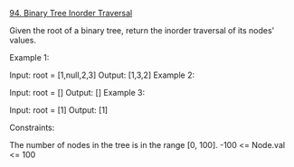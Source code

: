 [94. Binary Tree Inorder Traversal](https://leetcode.com/problems/binary-tree-inorder-traversal/description/)

Given the root of a binary tree, return the inorder traversal of its nodes' values.

Example 1:

Input: root = [1,null,2,3]
Output: [1,3,2]
Example 2:

Input: root = []
Output: []
Example 3:

Input: root = [1]
Output: [1]

Constraints:

The number of nodes in the tree is in the range [0, 100].
-100 <= Node.val <= 100
